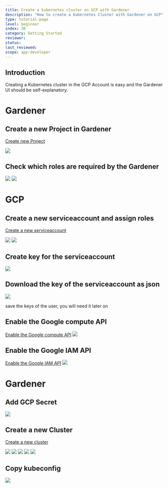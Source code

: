 ```yaml
---
title: Create a kubernetes cluster on GCP with Gardener
description: "How to create a Kubernetes Cluster with Gardener on GCP"
type: tutorial-page
level: beginner
index: 30
category: Getting Started
reviewer:
status:
last_reviewed:
scope: app-developer
---
```


## Introduction
Creating a Kubernetes cluster in the GCP Account is easy and the Gardener UI should be self-explanatory.

# Gardener
## Create a new Project in Gardener

[Create new Project](https://dashboard.garden.canary.k8s.ondemand.com/login)

<img src="new_gardener_project.jpg">


## Check which roles are required by the Gardener
<img src="gardenergcpsecret1.jpg">

<img src="gardenergcpsecret2.jpg">

# GCP

## Create a new serviceaccount and assign roles
[Create a new serviceaccount](https://console.cloud.google.com/iam-admin/serviceaccounts)

<img src="gcpcreateserviceaccount0.jpg">

<img src="gcpcreateserviceaccount1.jpg">

## Create key for the serviceaccount

<img src="gcpcreatekey.jpg">

## Download the key of the serviceaccount as json
<img src="gcpdownloadkey.jpg">

save the keys of the user, you will need it later on

## Enable the Google compute API
[Enable the Google compute API](https://console.developers.google.com/apis/library/compute.googleapis.com)
<img src="gcpcomputeengineapi.jpg">


## Enable the Google IAM API
[Enable the Google IAM API](https://console.developers.google.com/apis/api/iam.googleapis.com/overview)
<img src="gcpiamapi.jpg">

# Gardener
## Add GCP Secret
<img src="gardeneraddgcpsecret.jpg">


## Create a new Cluster
[Create a new cluster](https://dashboard.garden.canary.k8s.ondemand.com)

<img src="new_cluster.jpg">

<img src="gcpcreatecluster1.jpg">

<img src="gcpcreatecluster2.jpg">

<img src="create_cluster4.jpg">

<img src="gcpcreatecluster2.jpg">


## Copy kubeconfig
<img src="copy_kubeconfig.jpg">
